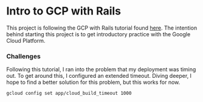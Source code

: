 # Intro to GCP with Rails

This project is following the GCP with Rails tutorial found [here](https://cloud.google.com/ruby/rails/appengine).  The intention behind starting this project is to get introductory practice with the Google Cloud Platform.

### Challenges
Following this tutorial, I ran into the problem that my deployment was timing out.  To get around this, I configured an extended timeout.  Diving deeper, I hope to find a better solution for this problem, but this works for now.

```
gcloud config set app/cloud_build_timeout 1000
```
